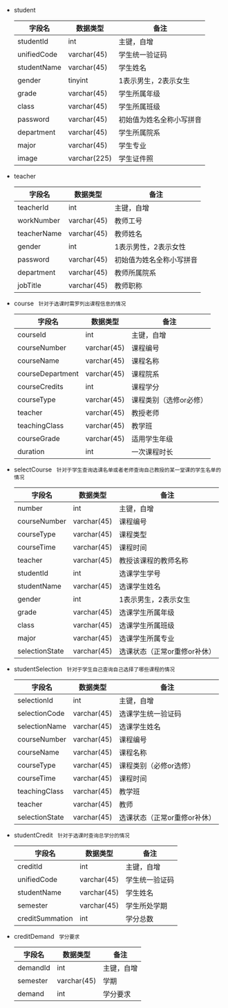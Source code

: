 * student

  | 字段名      | 数据类型     | 备注                     |
  | ----------- | ------------ | ------------------------ |
  | studentId   | int          | 主键，自增               |
  | unifiedCode | varchar(45)  | 学生统一验证码           |
  | studentName | varchar(45)  | 学生姓名                 |
  | gender      | tinyint      | 1表示男生，2表示女生     |
  | grade       | varchar(45)  | 学生所属年级             |
  | class       | varchar(45)  | 学生所属班级             |
  | password    | varchar(45)  | 初始值为姓名全称小写拼音 |
  | department  | varchar(45)  | 学生所属院系             |
  | major       | varchar(45)  | 学生专业                 |
  | image       | varchar(225) | 学生证件照               |

* teacher

  | 字段名      | 数据类型    | 备注                     |
  | ----------- | ----------- | ------------------------ |
  | teacherId   | int         | 主键，自增               |
  | workNumber  | varchar(45) | 教师工号                 |
  | teacherName | varchar(45) | 教师姓名                 |
  | gender      | int         | 1表示男性，2表示女性     |
  | password    | varchar(45) | 初始值为姓名全称小写拼音 |
  | department  | varchar(45) | 教师所属院系             |
  | jobTitle    | varchar(45) | 教师职称                 |

* course ` 针对于选课时需罗列出课程信息的情况`

  | 字段名           | 数据类型    | 备注                   |
  | ---------------- | ----------- | ---------------------- |
  | courseId         | int         | 主键，自增             |
  | courseNumber     | varchar(45) | 课程编号               |
  | courseName       | varchar(45) | 课程名称               |
  | courseDepartment | varchar(45) | 课程院系               |
  | courseCredits    | int         | 课程学分               |
  | courseType       | varchar(45) | 课程类别（选修or必修） |
  | teacher          | varchar(45) | 教授老师               |
  | teachingClass    | varchar(45) | 教学班                 |
  | courseGrade      | varchar(45) | 适用学生年级           |
  | duration         | int         | 一次课程时长           |

* selectCourse ` 针对于学生查询选课名单或者老师查询自己教授的某一堂课的学生名单的情况`

  | 字段名         | 数据类型    | 备注                         |
  | -------------- | ----------- | ---------------------------- |
  | number         | int         | 主键，自增                   |
  | courseNumber   | varchar(45) | 课程编号                     |
  | courseType     | varchar(45) | 课程类型                     |
  | courseTime     | varchar(45) | 课程时间                     |
  | teacher        | varchar(45) | 教授该课程的教师名称         |
  | studentId      | int         | 选课学生学号                 |
  | studentName    | varchar(45) | 选课学生姓名                 |
  | gender         | int         | 1表示男生，2表示女生         |
  | grade          | varchar(45) | 选课学生所属年级             |
  | class          | varchar(45) | 选课学生所属班级             |
  | major          | varchar(45) | 选课学生所属专业             |
  | selectionState | varchar(45) | 选课状态（正常or重修or补休） |

* studentSelection ` 针对于学生自己查询自己选择了哪些课程的情况`

  | 字段名         | 数据类型    | 备注                         |
  | -------------- | ----------- | ---------------------------- |
  | selectionId    | int         | 主键，自增                   |
  | selectionCode  | varchar(45) | 选课学生统一验证码           |
  | selectionName  | varchar(45) | 选课学生姓名                 |
  | courseNumber   | varchar(45) | 课程编号                     |
  | courseName     | varchar(45) | 课程名称                     |
  | courseType     | varchar(45) | 课程类别（必修or选修）       |
  | courseTime     | varchar(45) | 课程时间                     |
  | teachingClass  | varchar(45) | 教学班                       |
  | teacher        | varchar(45) | 教师                         |
  | selectionState | varchar(45) | 选课状态（正常or重修or补休） |

* studentCredit ` 针对于选课时查询总学分的情况`

  | 字段名         | 数据类型    | 备注           |
  | -------------- | ----------- | -------------- |
  | creditId       | int         | 主键，自增     |
  | unifiedCode    | varchar(45) | 学生统一验证码 |
  | studentName    | varchar(45) | 学生姓名       |
  | semester       | varchar(45) | 学生所处学期   |
  | creditSummation | int         | 学分总数       |

* creditDemand ` 学分要求`

  | 字段名   | 数据类型    | 备注       |
  | -------- | ----------- | ---------- |
  | demandId | int         | 主键，自增 |
  | semester | varchar(45) | 学期       |
  | demand   | int         | 学分要求   |

  